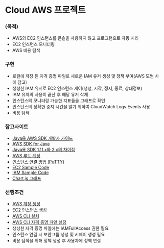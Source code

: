 # Cloud AWS 프로젝트

### (목적)
* AWS의 EC2 인스턴스를 콘솔을 사용하지 않고 프로그램으로 자동 처리
* EC2 인스턴스 모니터링
* AWS 비용 탐색 

### 구현
* 로컬에 저장 된 자격 증명 파일로 새로운 IAM 유저 생성 및 정책 부여(AWS 모범 사례 참고)
* 생성한 IAM 유저로 EC2 인스턴스 제어(생성, 시작, 정지, 종료, 상태정보)
* IAM 유저의 사용이 끝난 후 해당 유저 삭제
* 인스턴스의 모니터링 가능한 지표들을 그래프로 확인
* 인스턴스의 정확한 중지 시간을 알기 위하여 CloudWatch Logs Events 사용
* 비용 탐색

### 참고사이트
* [Java용 AWS SDK 개발자 가이드](https://docs.aws.amazon.com/ko_kr/sdk-for-java/v1/developer-guide/aws-sdk-java-dg.pdf)
* [AWS SDK for Java](https://docs.aws.amazon.com/ko_kr/sdk-for-java/index.html)
* [Java용 SDK 1.11.x와 2.x의 차이점](https://docs.aws.amazon.com/ko_kr/sdk-for-java/v2/migration-guide/whats-different.html)
* [AWS 루트 계정](https://docs.aws.amazon.com/ko_kr/IAM/latest/UserGuide/id_root-user.html)
* [인스턴스 연결 방법 (PuTTY)](https://docs.aws.amazon.com/AWSEC2/latest/UserGuide/putty.html)
* [EC2 Sample Code](https://docs.aws.amazon.com/sdk-for-java/v1/developer-guide/examples-ec2-instances.html)
* [IAM Sample Code](https://github.com/awsdocs/aws-doc-sdk-examples/tree/master/java/example_code/iam/src/main/java/aws/example/iam)
* [Chart.js 그래프](https://www.chartjs.org/)

### 선행조건
* [AWS 계정 생성](https://aws.com) 
* [EC2 인스턴스 생성](https://victorydntmd.tistory.com/61)
* [AWS CLI 설치](https://docs.aws.amazon.com/ko_kr/cli/latest/userguide/cli-chap-install.html)
* [AWS CLI 자격 증명 파일 설정](https://docs.aws.amazon.com/ko_kr/cli/latest/userguide/cli-configure-files.html)
* 생성한 자격 증명 파일에는 IAMFullAccess 권한 필요
* 인스턴스 연결 시 보안그룹 생성 및 키페어 생성 필요 
* 비용 탐색을 위해 정책 생성 후 사용자에 정책 연결
